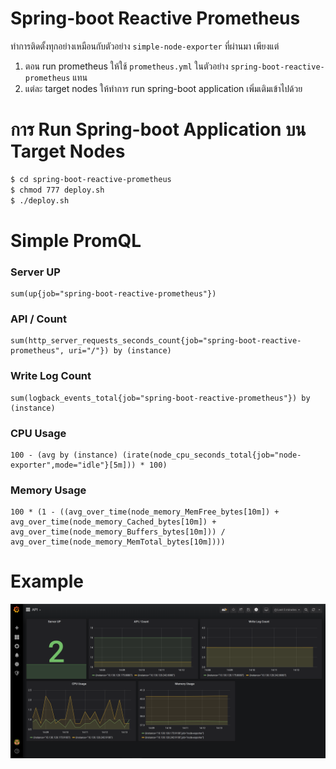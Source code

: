 # Spring-boot Reactive Prometheus

ทำการติดตั้งทุกอย่างเหมือนกับตัวอย่าง `simple-node-exporter` ที่ผ่านมา เพียงแต่   
1. ตอน run prometheus ให้ใช้ `prometheus.yml` ในตัวอย่าง `spring-boot-reactive-prometheus` แทน 
2. แต่ละ target nodes ให้ทำการ run spring-boot application เพิ่มเติมเข้าไปด้วย 

# การ Run Spring-boot Application บน Target Nodes

```sh
$ cd spring-boot-reactive-prometheus
$ chmod 777 deploy.sh
$ ./deploy.sh
```

# Simple PromQL

### Server UP
```
sum(up{job="spring-boot-reactive-prometheus"})
```

### API / Count
```
sum(http_server_requests_seconds_count{job="spring-boot-reactive-prometheus", uri="/"}) by (instance)
```

### Write Log Count
```
sum(logback_events_total{job="spring-boot-reactive-prometheus"}) by (instance)
```

### CPU Usage
```
100 - (avg by (instance) (irate(node_cpu_seconds_total{job="node-exporter",mode="idle"}[5m])) * 100)
```

### Memory Usage 
```
100 * (1 - ((avg_over_time(node_memory_MemFree_bytes[10m]) + avg_over_time(node_memory_Cached_bytes[10m]) + avg_over_time(node_memory_Buffers_bytes[10m])) / avg_over_time(node_memory_MemTotal_bytes[10m])))
```

# Example 

<img src="./grafana.png" width="700">
